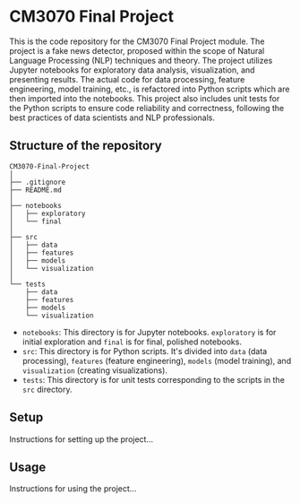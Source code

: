 # CM3070 Final Project

This is the code repository for the CM3070 Final Project module. The project is a fake news detector, proposed within the scope of Natural Language Processing (NLP) techniques and theory. The project utilizes Jupyter notebooks for exploratory data analysis, visualization, and presenting results. The actual code for data processing, feature engineering, model training, etc., is refactored into Python scripts which are then imported into the notebooks. This project also includes unit tests for the Python scripts to ensure code reliability and correctness, following the best practices of data scientists and NLP professionals.

## Structure of the repository

```
CM3070-Final-Project
│
├── .gitignore
├── README.md
│
├── notebooks
│   ├── exploratory
│   └── final
│
├── src
│   ├── data
│   ├── features
│   ├── models
│   └── visualization
│
└── tests
    ├── data
    ├── features
    ├── models
    └── visualization
````

- `notebooks`: This directory is for Jupyter notebooks. `exploratory` is for initial exploration and `final` is for final, polished notebooks.
- `src`: This directory is for Python scripts. It's divided into `data` (data processing), `features` (feature engineering), `models` (model training), and `visualization` (creating visualizations).
- `tests`: This directory is for unit tests corresponding to the scripts in the `src` directory.

## Setup

Instructions for setting up the project...

## Usage

Instructions for using the project...

